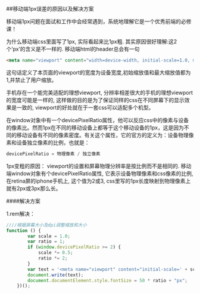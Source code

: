 ##移动端1px误差的原因以及解决方案

移动端1px问题在面试和工作中会经常遇到，系统地理解它是一个优秀前端的必修课！

为什么移动端css里面写了1px, 实际看起来比1px粗. 其实原因很好理解:这2个’px’的含义是不一样的. 移动端html的header总会有一句
```html
<meta name="viewport" content="width=device-width, initial-scale=1.0, maximum-scale=1.0, user-scalable=no">
```

这句话定义了本页面的viewport的宽度为设备宽度,初始缩放值和最大缩放值都为1,并禁止了用户缩放。 

手机存在一个能完美适配的理想viewport, 分辨率相差很大的手机的理想viewport的宽度可能是一样的, 这样做的目的是为了保证同样的css在不同屏幕下的显示效果是一致的, viewport的好处就在于一套css可以适配多个机型。

在window对象中有一个devicePixelRatio属性，他可以反应css中的像素与设备的像素比。然而1px在不同的移动设备上都等于这个移动设备的1px，这是因为不同的移动设备有不同的像素密度。有关这个属性，它的官方的定义为：设备物理像素和设备独立像素的比例，也就是：

```javascript
devicePixelRatio = 物理像素 / 独立像素
```
1px变粗的原因： viewport的设置和屏幕物理分辨率是按比例而不是相同的. 移动端window对象有个devicePixelRatio属性, 它表示设备物理像素和css像素的比例, 在retina屏的iphone手机上, 这个值为2或3, css里写的1px长度映射到物理像素上就有2px或3px那么长。

####解决方案 

1.rem解决：
```javascript
////根据屏幕大小及dpi调整缩放和大小 
function () {
        var scale = 1.0;
        var ratio = 1;
        if (window.devicePixelRatio >= 2) {
            scale *= 0.5;
            ratio *= 2;
        }
        var text = '<meta name="viewport" content="initial-scale=' + scale + ', maximum-scale=' + scale + ',' + ' minimum-scale=' + scale + ', width=device-width,' + ' user-scalable=no" />';
        document.write(text);
        document.documentElement.style.fontSize = 50 * ratio + "px";
    })();
```